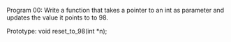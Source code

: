 Program 00: Write a function that takes a pointer to an int as parameter and updates the value it points to to 98.

Prototype: void reset_to_98(int *n);
